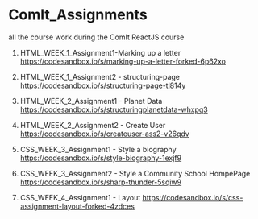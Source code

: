 # ComIt_Assignments
all the course work during the ComIt ReactJS course

1) HTML_WEEK_1_Assignment1-Marking up a letter
https://codesandbox.io/s/marking-up-a-letter-forked-6p62xo

2) HTML_WEEK_1_Assignment2 - structuring-page
https://codesandbox.io/s/structuring-page-tl814y

3) HTML_WEEK_2_Assignment1 - Planet Data
https://codesandbox.io/s/structuringplanetdata-whxpq3

4) HTML_WEEK_2_Assignment2 - Create User
https://codesandbox.io/s/createuser-ass2-v26qdv

5) CSS_WEEK_3_Assignment1 - Style a biography
https://codesandbox.io/s/style-biography-1exjf9

6) CSS_WEEK_3_Assignment2 - Style a Community School HompePage
https://codesandbox.io/s/sharp-thunder-5sqiw9

7) CSS_WEEK_4_Assignment1 - Layout 
https://codesandbox.io/s/css-assignment-layout-forked-4zdces
